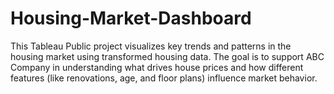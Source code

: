 # Housing-Market-Dashboard
This Tableau Public project visualizes key trends and patterns in the housing market using transformed housing data. The goal is to support ABC Company in understanding what drives house prices and how different features (like renovations, age, and floor plans) influence market behavior.
